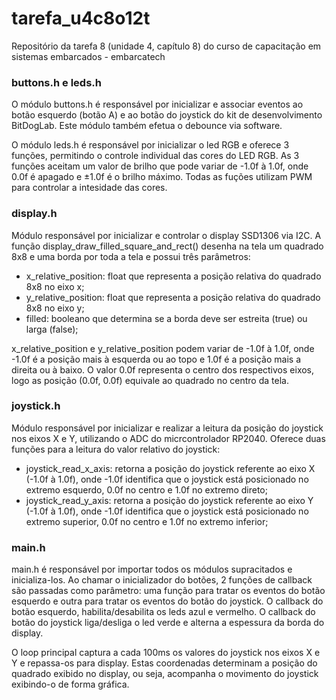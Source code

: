 # tarefa_u4c8o12t
Repositório da tarefa 8 (unidade 4, capítulo 8) do curso de capacitação em sistemas embarcados - embarcatech


### buttons.h e leds.h
O módulo buttons.h é responsável por inicializar e associar eventos ao botão esquerdo (botão A) e ao botão do joystick do kit de desenvolvimento BitDogLab. Este módulo também efetua o debounce via software.

O módulo leds.h é responsável por inicializar o led RGB e oferece 3 funções, permitindo o controle individual das cores do LED RGB. As 3 funções aceitam um valor de brilho que pode variar de -1.0f à 1.0f, onde 0.0f é apagado e ±1.0f é o brilho máximo.
Todas as fuções utilizam PWM para controlar a intesidade das cores.


### display.h
Módulo responsável por inicializar e controlar o display SSD1306 via I2C. A função display_draw_filled_square_and_rect() desenha na tela um quadrado 8x8 e uma borda por toda a tela e possui três parâmetros: 

- x_relative_position: float que representa a posição relativa do quadrado 8x8 no eixo x;
- y_relative_position: float que representa a posição relativa do quadrado 8x8 no eixo y;
- filled: booleano que determina se a borda deve ser estreita (true) ou larga (false);

x_relative_position e y_relative_position podem variar de -1.0f à 1.0f, onde -1.0f é a posição mais à esquerda ou ao topo e 1.0f é a posição mais a direita ou à baixo. O valor 0.0f representa o centro dos respectivos eixos, logo as posição (0.0f, 0.0f) equivale ao quadrado no centro da tela.

### joystick.h
Módulo responsável por inicializar e realizar a leitura da posição do joystick nos eixos X e Y, utilizando o ADC do micrcontrolador RP2040. Oferece duas funções para a leitura do valor relativo do joystick:

- joystick_read_x_axis: retorna a posição do joystick referente ao eixo X (-1.0f à 1.0f), onde -1.0f identifica que o joystick está posicionado no extremo esquerdo, 0.0f no centro e 1.0f no extremo direto;
- joystick_read_y_axis: retorna a posição do joystick referente ao eixo Y (-1.0f à 1.0f), onde -1.0f identifica que o joystick está posicionado no extremo superior, 0.0f no centro e 1.0f no extremo inferior;


### main.h
main.h é responsável por importar todos os módulos supracitados e inicializa-los. Ao chamar o inicializador do botões, 2 funções de callback são passadas como parâmetro: uma função para tratar os eventos do botão esquerdo e outra para tratar os eventos do botão do joystick. O callback do botão esquerdo, habilita/desabilita os leds azul e vermelho. O callback do botão do joystick liga/desliga o led verde e alterna a espessura da borda do display.

O loop principal captura a cada 100ms os valores do joystick nos eixos X e Y e repassa-os para display. Estas coordenadas determinam a posição do quadrado exibido no display, ou seja, acompanha o movimento do joystick exibindo-o de forma gráfica.

